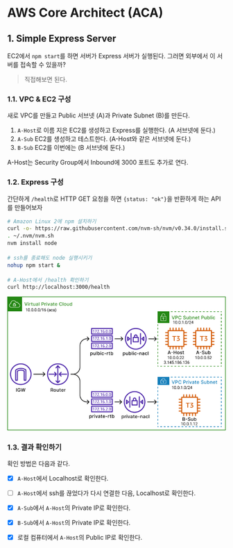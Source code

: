 # AWS Core Architect (ACA)

## 1. Simple Express Server

EC2에서 `npm start`를 하면 서버가 Express 서버가 실행된다. 그러면 외부에서 이 서버를 접속할 수 있을까?

> 직접해보면 된다.

### 1.1. VPC & EC2 구성

새로 VPC를 만들고 Public 서브넷 (A)과 Private Subnet (B)를 만든다.

1. `A-Host`로 이름 지은 EC2를 생성하고 Express를 실행한다. (A 서브넷에 둔다.)
2. `A-Sub` EC2를 생성하고 테스트한다. (A-Host와 같은 서브넷에 둔다.)
3. `B-Sub` EC2를 이번에는 (B 서브넷에 둔다.)

A-Host는 Security Group에서 Inbound에 3000 포트도 추가로 연다.

### 1.2. Express 구성

간단하게 `/health`로 HTTP GET 요청을 하면 `{status: "ok"}`을 반환하게 하는 API를 만들어보자

``` bash
# Amazon Linux 2에 npm 설치하기 
curl -o- https://raw.githubusercontent.com/nvm-sh/nvm/v0.34.0/install.sh | bash
. ~/.nvm/nvm.sh
nvm install node

# ssh를 종료해도 node 실행시키기
nohup npm start &

# A-Host에서 /health 확인하기
curl http://localhost:3000/health
```

![Simple Express Server Diagra ](Assets/1.%20simple%20express%20server%20diagram.png)
### 1.3. 결과 확인하기
확인 방법은 다음과 같다.

- [X] `A-Host`에서 Localhost로 확인한다.
- [ ] `A-Host`에서 ssh를 끊었다가 다시 연결한 다음, Localhost로 확인한다.
- [X] `A-Sub`에서 `A-Host`의 Private IP로 확인한다. 
- [X] `B-Sub`에서 `A-Host`의 Private IP로 확인한다.
- [X] 로컬 컴퓨터에서 `A-Host`의 Public IP로 확인한다.


